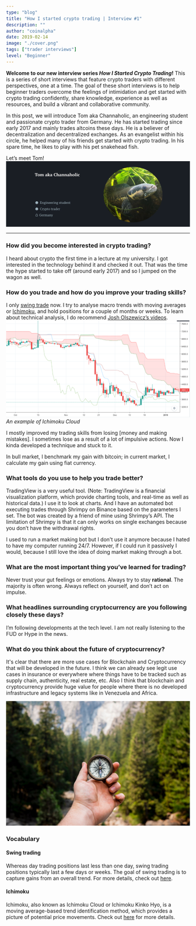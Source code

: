 ```yaml
---
type: "blog"
title: "How I started crypto trading | Interview #1"
description: ""
author: "coinalpha"
date: 2019-02-14
image: "./cover.png"
tags: ["trader interviews"]
level: "Beginner"
---
```

**Welcome to our new interview series *How I Started Crypto Trading*!** This is a series of short interviews that feature crypto traders with different perspectives, one at a time. The goal of these short interviews is to help beginner traders overcome the feelings of intimidation and get started with crypto trading confidently, share knowledge, experience as well as resources, and build a vibrant and collaborative community.

In this post, we will introduce Tom aka Channaholic, an engineering student and passionate crypto trader from Germany. He has started trading since early 2017 and mainly trades altcoins these days. He is a believer of decentralization and decentralized exchanges. As an evangelist within his circle, he helped many of his friends get started with crypto trading. In his spare time, he likes to play with his pet snakehead fish.

Let’s meet Tom!
![](./image-1.png)

<!-- more -->

<hr />

### How did you become interested in crypto trading?

I heard about crypto the first time in a lecture at my university. I got interested in the technology behind it and checked it out. That was the time the hype started to take off (around early 2017) and so I jumped on the wagon as well.

### How do you trade and how do you improve your trading skills?
I only [swing trade](#vocabulary) now. I try to analyse macro trends with moving averages or [Ichimoku](#vocabulary), and hold positions for a couple of months or weeks. To learn about technical analysis, I do recommend <a href="https://www.youtube.com/channel/UC587BAG9cLTYtJ7Q4CqcOnw" target="_blank">Josh Olszewicz’s videos</a>.
![image2](./image2.png)*An example of Ichimoku Cloud*

I mostly improved my trading skills from losing [money and making mistakes]. I sometimes lose as a result of a lot of impulsive actions. Now I kinda developed a technique and stuck to it.

In bull market, I benchmark my gain with bitcoin; in current market, I calculate my gain using fiat currency.

### What tools do you use to help you trade better?
TradingView is a very useful tool. (Note: TradingView is a financial visualization platform, which provide charting tools, and real-time as well as historical data.) I use it to look at charts. And I have an automated bot executing trades through Shrimpy on Binance based on the parameters I set. The bot was created by a friend of mine using Shrimpy’s API. The limitation of Shrimpy is that it can only works on single exchanges because you don’t have the withdrawal rights.

I used to run a market making bot but I don't use it anymore because I hated to have my computer running 24/7. However, if I could run it passively I would, because I still love the idea of doing market making through a bot.

### What are the most important thing you’ve learned for trading?
Never trust your gut feelings or emotions. Always try to stay **rational**. The majority is often wrong. Always reflect on yourself, and don’t act on impulse.

### What headlines surrounding cryptocurrency are you following closely these days?
I’m following developments at the tech level. I am not really listening to the FUD or Hype in the news.

### What do you think about the future of cryptocurrency?
It's clear that there are more use cases for Blockchain and Cryptocurrency that will be developed in the future. I think we can already see legit use cases in insurance or everywhere where things have to be tracked such as supply chain, authenticity, real estate, etc. Also I think that blockchain and cryptocurrency provide huge value for people where there is no developed infrastructure and legacy systems like in Venezuela and Africa.

![](./image3.jpg)

### Vocabulary

#### Swing trading
Whereas day trading positions last less than one day, swing trading positions typically last a few days or weeks. The goal of swing trading is to capture gains from an overall trend. For more details, check out <a href="https://www.ally.com/do-it-right/investing/swing-trading-strategy-guide/" target="_blank">here</a>.

#### Ichimoku
Ichimoku, also known as Ichimoku Cloud or Ichimoku Kinko Hyo, is a moving average-based trend identification method, which provides a picture of potential price movements. Check out <a href="https://www.investopedia.com/terms/i/ichimoku-cloud.asp" target="_blank">here</a> for more details.

